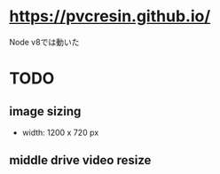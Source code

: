 # https://pvcresin.github.io/

Node v8では動いた

# TODO

## image sizing

- width: 1200 x 720 px

## middle drive video resize